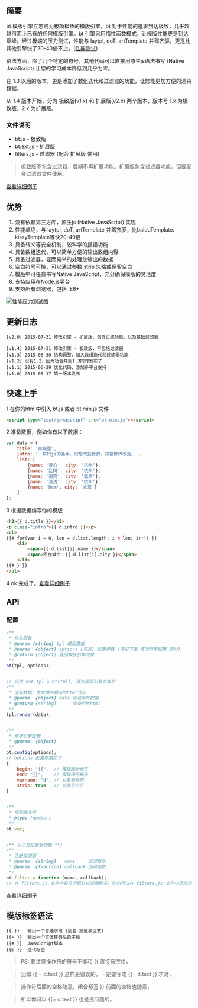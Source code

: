 ## 简要
bt 模版引擎立志成为极简极致的模版引擎，bt 对于性能的追求到达极致，几乎超越市面上已有的任何模版引擎。bt 引擎采用惰性函数模式，让模版性能更是到达巅峰。经过极端的压力测试，性能与 laytpl, doT, artTemplate 并驾齐驱，更是比其他引擎快了20-40倍不止。([性能测试](//52cik.github.io/btpl/doc/test.html))

语法方面，除了几个特定的符号，其他代码可以直接用原生js语法书写 (Native JavaScript) 让您的学习成本降低到几乎为零。

在 1.3 以后的版本，更是添加了数组迭代和过滤器的功能，让您能更加方便的渲染数据。

从 1.4 版本开始，分为 极致版(v1.x) 和 扩展版(v2.x) 两个版本，版本号 1.x 为极致版，2.x 为扩展版。

### 文件说明
* bt.js - 极致版
* bt.ext.js - 扩展版
* filters.js - 过滤器 (配合 扩展版 使用)
> 极致版不包含过滤器，后期不再扩展功能。扩展版包含过滤器功能，但要配合过滤器文件使用。


[查看详细例子](https://52cik.github.io/btpl/)

## 优势
1. 没有依赖第三方库，原生js (Native JavaScript) 实现
2. 性能卓绝，与 laytpl, doT, artTemplate 并驾齐驱，比baiduTemplate、kissyTemplate等快20-40倍
3. 具备转义等安全机制，较科学的报错功能
4. 具备数组迭代，可以简单方便的输出数组内容
5. 具备过滤器，轻而易举的处理您输出的数据
6. 空白符号可控，可以通过参数 strip 忽略或保留空白
7. 模版中可任意书写Native JavaScript，充分确保模版的灵活度
8. 支持应用在Node.js平台
9. 支持所有浏览器，包括 IE6+

![性能压力测试图](https://52cik.github.io/btpl/doc/img/test.png "性能压力测试图")

## 更新日志
```
[v2.0] 2015-07-31 修改引擎 - 扩展版，包含过滤功能，以及基础过滤器

[v1.4] 2015-07-31 修改引擎 - 极致版，不包括过滤器
[v1.3] 2015-06-30 结构调整，加入数组迭代和过滤器功能
[v1.2] 没有1.2，因为功合并到1.3同时发布了
[v1.1] 2015-06-29 优化代码，添加多平台支持
[v1.0] 2015-06-17 第一版本发布
```

## 快速上手
1 在你的html中引入 bt.js 或者 bt.min.js 文件
```html
<script type="text/javascript" src="bt.min.js"></script>
```

2 准备数据，例如你有以下数据：
```js
var data = {
    title: '前端圈',
    intro: '一群码js的骚年，幻想改变世界，却被世界改变。',
    list: [
        {name: '贤心', city: '杭州'},
        {name: '乱码', city: '杭州'},
        {name: '谢亮', city: '北京'},
        {name: '浅浅', city: '杭州'},
        {name: 'Dem', city: '北京'}
    ]
};
```

3 根据数据编写你的模版
```html
<h3>{{ d.title }}</h3>
<p class="intro">{{ d.intro }}</p>
<ul>
{{# for(var i = 0, len = d.list.length; i < len; i++){ }}
    <li>
        <span>{{ d.list[i].name }}</span>
        <span>所在城市：{{ d.list[i].city }}</span>
    </li>
{{# } }}
</ul>
```

4 ok 完成了。[查看详细例子](http://52cik.github.io/btpl/)

## API
### 配置
```js
/**
 * 核心函数
 * @param {string} tpl 模板数据
 * @param  {object} options [可选] 配置参数 (详见下面 修改引擎配置 部分)
 * @return {object} 返回模版引擎对象
 */
bt(tpl, options);


// 先用 var tpl = bt(tpl); 得到模版引擎对象后
/**
 * 渲染数据，生成最终展示的html代码
 * @param  {object} data 待渲染的数据
 * @return {string}      渲染后的html
 */
tpl.render(data);


/**
 * 修改引擎配置
 * @param  {object}
 */
bt.config(options);
// options 配置参数如下
{
    begin: "{{",  // 模板起始标签
    end: "}}",    // 模板闭合标签
    varname: "d", // 对象替换符
    strip: true   // 忽略空白符
}


/**
 * 得到版本号
 * @type {number}
 */
bt.ver;


/** 以下是拓展版功能 **/
/**
 * 注册过滤器
 * @param  {string}   name     过滤器名
 * @param  {function} callback 回调函数
 */
bt.filter = function (name, callback);
// 在 filters.js 文件中有几个默认过滤器例子，你也可以在 filters.js 文件中添加自己的过滤器
```

[查看详细例子](http://52cik.github.io/btpl/)

## 模版标签语法
```
{{ }}	输出一个普通字段 (别名 插值表达式)
{{= }}	输出一个实体转码后的字段
{{# }}	JavaScript脚本
{{@ }}	迭代标签
```

> PS: 要注意操作符的符号不能和 {{ 直接有空格，

> 比如 {{ = d.text }} 这样是错误的，一定要写成 {{= d.text }} 才对，

> 操作符后面的空格随意，闭合标签 }} 前面的空格也随意，

> 所以你可以 {{=   d.text   }} 也是没问题的。
